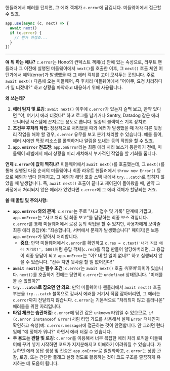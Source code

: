 핸들러에서 에러를 던지면, 그 에러 객체가 `c.error`에 담깁니다. 미들웨어에서 접근할 수 있죠.

```javascript
app.use(async (c, next) => {
  await next()
  if (c.error) {
    // 뭔가 하겠죠...
  }
})
```

---

**얘 뭐 하는 애냐?**
`c.error`는 Hono의 컨텍스트 객체(`c`) 안에 있는 속성으로, 라우트 핸들러나 그 이전에 실행된 미들웨어에서 `next()`를 호출한 이후, 그 `next()` 호출 체인 어딘가에서 예외(error)가 발생했을 때 그 에러 객체를 고이 모셔두는 곳입니다. 주로 `await next()` 다음에 오는 미들웨어, 즉 후처리 미들웨어에서 "어이쿠, 요청 처리하다가 일 터졌네?" 하고 상황을 파악하고 대응하기 위해 사용됩니다.

**왜 쓰는데?**
1.  **에러 탐지 및 로깅**: `await next()` 이후에 `c.error`가 있는지 슬쩍 보고, 만약 있다면 "야, 여기서 에러 터졌다!" 하고 로그를 남기거나 Sentry, Datadog 같은 에러 모니터링 시스템에 꼰지르는 용도로 씁니다. 일종의 블랙박스 기록 장치죠.
2.  **조건부 후처리 작업**: 정상적으로 처리됐을 때와 에러가 발생했을 때 각각 다른 뒷정리 작업을 해야 할 경우, `c.error` 유무를 보고 분기 처리할 수 있습니다. 예를 들어, 에러 시에만 특정 리소스를 롤백하거나 알림을 보내는 등의 작업을 할 수 있죠.
3.  **`app.onError` 전초전**: `app.onError`라는 최종 에러 처리 보스가 등판하기 전에, 미들웨어 레벨에서 에러 상황을 미리 캐치해서 부가적인 작업을 할 기회를 줍니다.

**언제 `c.error`에 값이 찍히냐?**
미들웨어에서 `await next()`를 호출했는데, 그 `next()`를 통해 실행된 다음 순서의 미들웨어나 최종 라우트 핸들러에서 `throw new Error()` 등으로 예외가 냅다 던져지고, 그 예외가 해당 호출 스택 내에서 `try...catch`로 잡히지 않았을 때 발생합니다. 즉, `await next()` 호출이 끝나고 제어권이 돌아왔을 때, 만약 그 과정에서 처리되지 않은 에러가 있었다면 `c.error`에 그 에러 객체가 할당되는 거죠.

**쓸 때 꿀팁 및 주의사항:**
*   **`app.onError`와의 관계**: `c.error`는 주로 "사고 접수 및 기록" 단계에 가깝고, `app.onError`는 "사고 처리 및 최종 보고"를 담당하는 최종 보스 격입니다. `c.error`를 통해 미들웨어에서 로깅 등의 작업을 할 수 있지만, 사용자에게 보여줄 최종 에러 응답(예: "죄송합니다, 서버에서 문제가 발생했습니다" 페이지)은 보통 `app.onError`가 맡아서 처리합니다.
    *   **중요**: 만약 미들웨어에서 `c.error`를 확인하고 `c.res = c.text('내가 직접 에러 처리함!', 500)`처럼 응답 객체(`c.res`)를 직접 만들어 할당해버리면, 그 응답이 최종 응답이 되고 `app.onError`는 "어? 내 할 일이 없네?" 하고 실행되지 않을 수 있습니다. "선수 치면 뒷사람 할 일 없어진다!"
*   **`await next()`는 필수 조건**: `c.error`는 `await next()` 호출 *이후에* 의미가 있습니다. `next()`를 호출하기 전에는 당연히 `c.error`는 `undefined` 상태입니다. "미래를 볼 순 없잖아?"
*   **`try...catch`로 잡으면 안 와요**: 만약 미들웨어나 핸들러에서 `await next()` 호출 부분을 `try...catch` 블록으로 감싸서 에러를 거기서 직접 잡아버리면, 그 에러는 `c.error`까지 전달되지 않습니다. `c.error`는 기본적으로 "처리되지 않고 흘러나온" 에러들을 위한 자리입니다.
*   **타입 체크는 습관처럼**: `c.error`에 담긴 값은 `unknown` 타입일 수 있으므로, `if (c.error instanceof Error)`처럼 타입 가드를 사용해서 실제 `Error` 객체인지 확인하고 속성(예: `c.error.message`)에 접근하는 것이 안전합니다. 안 그러면 런타임에 "얘 정체가 뭐냐?" 하면서 에러 터질 수 있습니다.
*   **주 용도는 관찰 및 로깅**: `c.error`를 이용해서 너무 복잡한 에러 처리 로직을 미들웨어에 꾸겨 넣기 시작하면 코드가 지저분해지고 이해하기 어려워질 수 있습니다. 가능하면 에러 응답 생성 및 전송은 `app.onError`로 일원화하고, `c.error`는 상황 관찰, 로깅, 또는 간단한 플래그 설정 정도로 활용하는 것이 코드 구조를 깔끔하게 유지하는 데 도움이 됩니다.